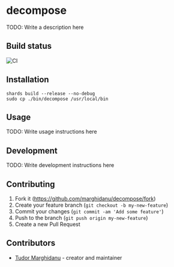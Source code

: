 # decompose

TODO: Write a description here

## Build status

![CI](https://github.com/marghidanu/decompose/workflows/CI/badge.svg?branch=master)

## Installation

```
shards build --release --no-debug
sudo cp ./bin/decompose /usr/local/bin
```

## Usage

TODO: Write usage instructions here

## Development

TODO: Write development instructions here

## Contributing

1. Fork it (<https://github.com/marghidanu/decompose/fork>)
2. Create your feature branch (`git checkout -b my-new-feature`)
3. Commit your changes (`git commit -am 'Add some feature'`)
4. Push to the branch (`git push origin my-new-feature`)
5. Create a new Pull Request

## Contributors

- [Tudor Marghidanu](https://github.com/marghidanu) - creator and maintainer
